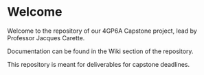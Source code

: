 # Welcome
Welcome to the repository of our 4GP6A Capstone project, lead by Professor Jacques Carette.

Documentation can be found in the Wiki section of the repository.

This repository is meant for deliverables for capstone deadlines.
